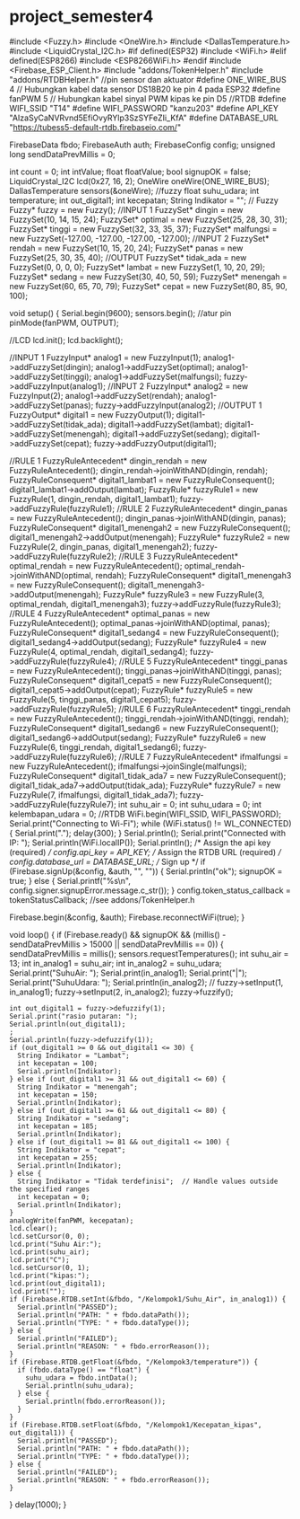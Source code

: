 # project_semester4
#include <Fuzzy.h>
#include <OneWire.h>
#include <DallasTemperature.h>
#include <LiquidCrystal_I2C.h>
#if defined(ESP32)
#include <WiFi.h>
#elif defined(ESP8266)
#include <ESP8266WiFi.h>
#endif
#include <Firebase_ESP_Client.h>
#include "addons/TokenHelper.h"
#include "addons/RTDBHelper.h"
//pin sensor dan aktuator
#define ONE_WIRE_BUS 4  // Hubungkan kabel data sensor DS18B20 ke pin 4 pada ESP32
#define fanPWM 5        // Hubungkan kabel sinyal PWM kipas ke pin D5
//RTDB
#define WIFI_SSID "T14"
#define WIFI_PASSWORD "kanzu203"
#define API_KEY "AIzaSyCaNVRvnd5EfiOvyRYlp3SzSYFeZIi_KfA"
#define DATABASE_URL "https://tubess5-default-rtdb.firebaseio.com/"

FirebaseData fbdo;
FirebaseAuth auth;
FirebaseConfig config;
unsigned long sendDataPrevMillis = 0;

int count = 0;
int intValue;
float floatValue;
bool signupOK = false;
LiquidCrystal_I2C lcd(0x27, 16, 2);
OneWire oneWire(ONE_WIRE_BUS);
DallasTemperature sensors(&oneWire);
//fuzzy
float suhu_udara;
int temperature;
int out_digital1;
int kecepatan;
String Indikator = "";
// Fuzzy
Fuzzy* fuzzy = new Fuzzy();
//INPUT 1
FuzzySet* dingin = new FuzzySet(10, 14, 15, 24);
FuzzySet* optimal = new FuzzySet(25, 28, 30, 31);
FuzzySet* tinggi = new FuzzySet(32, 33, 35, 37);
FuzzySet* malfungsi = new FuzzySet(-127.00, -127.00, -127.00, -127.00);
//INPUT 2
FuzzySet* rendah = new FuzzySet(10, 15, 20, 24);
FuzzySet* panas = new FuzzySet(25, 30, 35, 40);
//OUTPUT
FuzzySet* tidak_ada = new FuzzySet(0, 0, 0, 0);
FuzzySet* lambat = new FuzzySet(1, 10, 20, 29);
FuzzySet* sedang = new FuzzySet(30, 40, 50, 59);
FuzzySet* menengah = new FuzzySet(60, 65, 70, 79);
FuzzySet* cepat = new FuzzySet(80, 85, 90, 100);

void setup() {
  Serial.begin(9600);
  sensors.begin();
  //atur pin
  pinMode(fanPWM, OUTPUT);

  //LCD
  lcd.init();
  lcd.backlight();

  //INPUT 1
  FuzzyInput* analog1 = new FuzzyInput(1);
  analog1->addFuzzySet(dingin);
  analog1->addFuzzySet(optimal);
  analog1->addFuzzySet(tinggi);
  analog1->addFuzzySet(malfungsi);
  fuzzy->addFuzzyInput(analog1);
  //INPUT 2
  FuzzyInput* analog2 = new FuzzyInput(2);
  analog1->addFuzzySet(rendah);
  analog1->addFuzzySet(panas);
  fuzzy->addFuzzyInput(analog2);
  //OUTPUT 1
  FuzzyOutput* digital1 = new FuzzyOutput(1);
  digital1->addFuzzySet(tidak_ada);
  digital1->addFuzzySet(lambat);
  digital1->addFuzzySet(menengah);
  digital1->addFuzzySet(sedang);
  digital1->addFuzzySet(cepat);
  fuzzy->addFuzzyOutput(digital1);

  //RULE 1
  FuzzyRuleAntecedent* dingin_rendah = new FuzzyRuleAntecedent();
  dingin_rendah->joinWithAND(dingin, rendah);
  FuzzyRuleConsequent* digital1_lambat1 = new FuzzyRuleConsequent();
  digital1_lambat1->addOutput(lambat);
  FuzzyRule* fuzzyRule1 = new FuzzyRule(1, dingin_rendah, digital1_lambat1);
  fuzzy->addFuzzyRule(fuzzyRule1);
  //RULE 2
  FuzzyRuleAntecedent* dingin_panas = new FuzzyRuleAntecedent();
  dingin_panas->joinWithAND(dingin, panas);
  FuzzyRuleConsequent* digital1_menengah2 = new FuzzyRuleConsequent();
  digital1_menengah2->addOutput(menengah);
  FuzzyRule* fuzzyRule2 = new FuzzyRule(2, dingin_panas, digital1_menengah2);
  fuzzy->addFuzzyRule(fuzzyRule2);
  //RULE 3
  FuzzyRuleAntecedent* optimal_rendah = new FuzzyRuleAntecedent();
  optimal_rendah->joinWithAND(optimal, rendah);
  FuzzyRuleConsequent* digital1_menengah3 = new FuzzyRuleConsequent();
  digital1_menengah3->addOutput(menengah);
  FuzzyRule* fuzzyRule3 = new FuzzyRule(3, optimal_rendah, digital1_menengah3);
  fuzzy->addFuzzyRule(fuzzyRule3);
  //RULE 4
  FuzzyRuleAntecedent* optimal_panas = new FuzzyRuleAntecedent();
  optimal_panas->joinWithAND(optimal, panas);
  FuzzyRuleConsequent* digital1_sedang4 = new FuzzyRuleConsequent();
  digital1_sedang4->addOutput(sedang);
  FuzzyRule* fuzzyRule4 = new FuzzyRule(4, optimal_rendah, digital1_sedang4);
  fuzzy->addFuzzyRule(fuzzyRule4);
  //RULE 5
  FuzzyRuleAntecedent* tinggi_panas = new FuzzyRuleAntecedent();
  tinggi_panas->joinWithAND(tinggi, panas);
  FuzzyRuleConsequent* digital1_cepat5 = new FuzzyRuleConsequent();
  digital1_cepat5->addOutput(cepat);
  FuzzyRule* fuzzyRule5 = new FuzzyRule(5, tinggi_panas, digital1_cepat5);
  fuzzy->addFuzzyRule(fuzzyRule5);
  //RULE 6
  FuzzyRuleAntecedent* tinggi_rendah = new FuzzyRuleAntecedent();
  tinggi_rendah->joinWithAND(tinggi, rendah);
  FuzzyRuleConsequent* digital1_sedang6 = new FuzzyRuleConsequent();
  digital1_sedang6->addOutput(sedang);
  FuzzyRule* fuzzyRule6 = new FuzzyRule(6, tinggi_rendah, digital1_sedang6);
  fuzzy->addFuzzyRule(fuzzyRule6);
  //RULE 7
  FuzzyRuleAntecedent* ifmalfungsi = new FuzzyRuleAntecedent();
  ifmalfungsi->joinSingle(malfungsi);
  FuzzyRuleConsequent* digital1_tidak_ada7 = new FuzzyRuleConsequent();
  digital1_tidak_ada7->addOutput(tidak_ada);
  FuzzyRule* fuzzyRule7 = new FuzzyRule(7, ifmalfungsi, digital1_tidak_ada7);
  fuzzy->addFuzzyRule(fuzzyRule7);
  int suhu_air = 0;
  int suhu_udara = 0;
  int kelembapan_udara = 0;
  //RTDB
  WiFi.begin(WIFI_SSID, WIFI_PASSWORD);
  Serial.print("Connecting to Wi-Fi");
  while (WiFi.status() != WL_CONNECTED) {
    Serial.print(".");
    delay(300);
  }
  Serial.println();
  Serial.print("Connected with IP: ");
  Serial.println(WiFi.localIP());
  Serial.println();
  /* Assign the api key (required) */
  config.api_key = API_KEY;
  /* Assign the RTDB URL (required) */
  config.database_url = DATABASE_URL;
  /* Sign up */
  if (Firebase.signUp(&config, &auth, "", "")) {
    Serial.println("ok");
    signupOK = true;
  } else {
    Serial.printf("%s\n", config.signer.signupError.message.c_str());
  }
  config.token_status_callback = tokenStatusCallback;  //see addons/TokenHelper.h

  Firebase.begin(&config, &auth);
  Firebase.reconnectWiFi(true);
}

void loop() {
  if (Firebase.ready() && signupOK && (millis() - sendDataPrevMillis > 15000 || sendDataPrevMillis == 0)) {
    sendDataPrevMillis = millis();
    sensors.requestTemperatures();
    int suhu_air = 13;
    int in_analog1 = suhu_air;
    int in_analog2 = suhu_udara;
    Serial.print("SuhuAir: ");
    Serial.print(in_analog1);
    Serial.print("|");
    Serial.print("SuhuUdara: ");
    Serial.println(in_analog2);
    //
    fuzzy->setInput(1, in_analog1);
    fuzzy->setInput(2, in_analog2);
    fuzzy->fuzzify();

    int out_digital1 = fuzzy->defuzzify(1);
    Serial.print("rasio putaran: ");
    Serial.println(out_digital1);
    ;
    Serial.println(fuzzy->defuzzify(1));
    if (out_digital1 >= 0 && out_digital1 <= 30) {
      String Indikator = "Lambat";
      int kecepatan = 100;
      Serial.println(Indikator);
    } else if (out_digital1 >= 31 && out_digital1 <= 60) {
      String Indikator = "menengah";
      int kecepatan = 150;
      Serial.println(Indikator);
    } else if (out_digital1 >= 61 && out_digital1 <= 80) {
      String Indikator = "sedang";
      int kecepatan = 185;
      Serial.println(Indikator);
    } else if (out_digital1 >= 81 && out_digital1 <= 100) {
      String Indikator = "cepat";
      int kecepatan = 255;
      Serial.println(Indikator);
    } else {
      String Indikator = "Tidak terdefinisi";  // Handle values outside the specified ranges
      int kecepatan = 0;
      Serial.println(Indikator);
    }
    analogWrite(fanPWM, kecepatan);
    lcd.clear();
    lcd.setCursor(0, 0);
    lcd.print("Suhu Air:");
    lcd.print(suhu_air);
    lcd.print("C");
    lcd.setCursor(0, 1);
    lcd.print("kipas:");
    lcd.print(out_digital1);
    lcd.print("");
    if (Firebase.RTDB.setInt(&fbdo, "/Kelompok1/Suhu_Air", in_analog1)) {
      Serial.println("PASSED");
      Serial.println("PATH: " + fbdo.dataPath());
      Serial.println("TYPE: " + fbdo.dataType());
    } else {
      Serial.println("FAILED");
      Serial.println("REASON: " + fbdo.errorReason());
    }
    if (Firebase.RTDB.getFloat(&fbdo, "/Kelompok3/temperature")) {
      if (fbdo.dataType() == "float") {
        suhu_udara = fbdo.intData();
        Serial.println(suhu_udara);
      } else {
        Serial.println(fbdo.errorReason());
      }
    }
    if (Firebase.RTDB.setFloat(&fbdo, "/Kelompok1/Kecepatan_kipas", out_digital1)) {
      Serial.println("PASSED");
      Serial.println("PATH: " + fbdo.dataPath());
      Serial.println("TYPE: " + fbdo.dataType());
    } else {
      Serial.println("FAILED");
      Serial.println("REASON: " + fbdo.errorReason());
    }
  }
  delay(1000);
}
